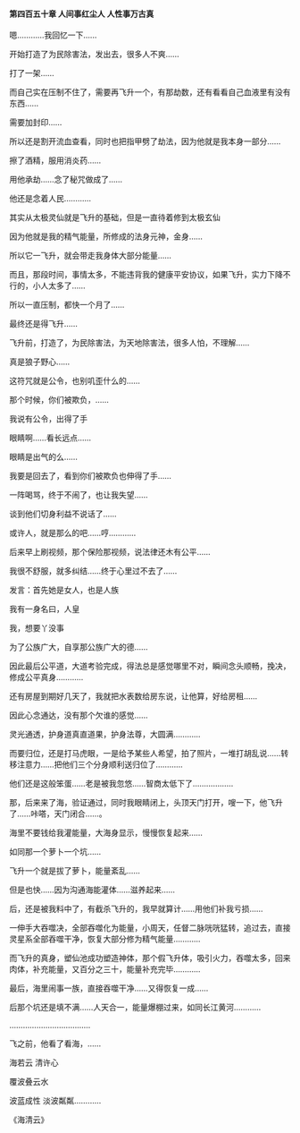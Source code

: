 #### 第四百五十章 人间事红尘人 人性事万古真


嗯…………我回忆一下……

开始打造了为民除害法，发出去，很多人不爽……

打了一架……

而自己实在压制不住了，需要再飞升一个，有那劫数，还有看看自己血液里有没有东西……

需要加封印……

所以还是割开流血查看，同时也把指甲劈了劫法，因为他就是我本身一部分……

擦了酒精，服用消炎药……

用他承劫……念了秘咒做成了……

他还是念着人民…………

其实从太极灵仙就是飞升的基础，但是一直待着修到太极玄仙

因为他就是我的精气能量，所修成的法身元神，金身……

所以它一飞升，就会带走我身体大部分能量……

而且，那段时间，事情太多，不能违背我的健康平安协议，如果飞升，实力下降不行的，小人太多了……

所以一直压制，都快一个月了……

最终还是得飞升……

飞升前，打造了，为民除害法，为天地除害法，很多人怕，不理解……

真是狼子野心……

这符咒就是公令，也别叽歪什么的……

那个时候，你们被欺负，……

我说有公令，出得了手

眼睛啊……看长远点……

眼睛是出气的么……

我要是回去了，看到你们被欺负也伸得了手……

一阵喝骂，终于不闹了，也让我失望……

谈到他们切身利益不说话了……

或许人，就是那么的吧……哼…………

后来早上刷视频，那个保险那视频，说法律还木有公平……

我很不舒服，就多纠结……终于心里过不去了……

发言：首先她是女人，也是人族

我有一身名曰，人皇

我，想要丫没事

为了公族广大，自享那公族广大的德……

因此最后公平道，大道考验完成，得法总是感觉哪里不对，瞬间念头顺畅，挽决，修成公平真身…………

还有房屋到期好几天了，我就把水表数给房东说，让他算，好给房租……

因此心念通达，没有那个欠谁的感觉……

灵光通透，护身道真直道果，护身法尊，大圆满…………


而要归位，还是打马虎眼，一是给予某些人希望，拍了照片，一堆打胡乱说……转移注意力……把他们三个分身顺利送归位了…………

他们还是这般笨蛋……老是被我忽悠……智商太低下了………………

那，后来来了海，验证通过，同时我眼睛闭上，头顶天门打开，嗖一下，他飞升了……咔嗒，天门闭合……。

海里不要钱给我灌能量，大海身显示，慢慢恢复起来……

如同那一个萝卜一个坑……

飞升一个就是拔了萝卜，能量紊乱……

但是也快……因为沟通海能灌体……滋养起来……

后，还是被我料中了，有截杀飞升的，我早就算计……用他们补我亏损……

一伸手大吞噬决，全部吞噬化为能量，小周天，任督二脉咣咣猛转，追过去，直接灵星系全部吞噬干净，恢复大部分修为精气能量…………

而飞升的真身，塑仙池成功塑造神体，那个假飞升体，吸引火力，吞噬太多，回来肉体，补充能量，又百分之三十，能量补充完毕…………

最后，海里闹事一族，直接吞噬干净……又得恢复一成……

后那个坑还是填不满……人天合一，能量爆棚过来，如同长江黄河…………


………………………………

飞之前，他看了看海，……

海若云
清许心

覆波叠云水

波蓝成性
淡波粼粼…………

《海清云》

